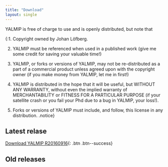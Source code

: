 ```yaml
---
title: "Download"
layout: single
---
```


YALMIP is free of charge to use and is openly distributed, but note that 

{:1. Copyright owned by Johan Löfberg.

2. YALMIP must be referenced when used in a published work (give me some credit for saving your valuable time!)
 
3. YALMIP, or forks or versions of YALMIP, may not be re-distributed as a part of a commercial product unless agreed upon with the copyright owner (if you make money from YALMIP, let me in first!)

4. YALMIP is distributed in the hope that it will be useful, but WITHOUT ANY WARRANTY, without even the implied warranty of MERCHANTABILITY or FITNESS FOR A PARTICULAR PURPOSE (if your satellite crash or you fail your Phd due to a bug in YALMIP, your loss!).

5. Forks or versions of YALMIP must include, and follow, this license in any distribution. .notice}

## Latest relase

[Download YALMIP R20160916](https://johanlofberg.github.com/yalmip/master.zip){: .btn .btn--success}

## Old releases
